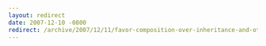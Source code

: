```yaml
---
layout: redirect
date: 2007-12-10 -0800
redirect: /archive/2007/12/11/favor-composition-over-inheritance-and-other-pithy-catch-phrases.aspx/
---
```

